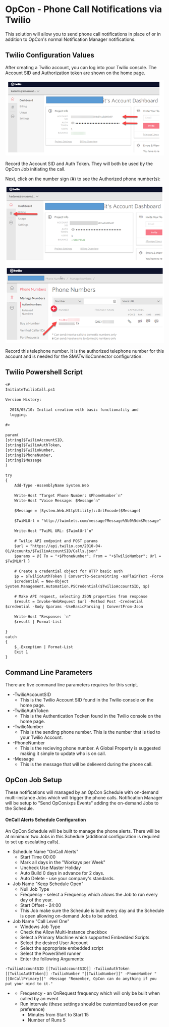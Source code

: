 
<link id="linkstyle" rel='stylesheet' href='style.css'/>


OpCon - Phone Call Notifications via Twilio
===========

This solution will allow you to send phone call notifications in place of or in addition to OpCon's normal Notification Manager notifications.

## Twilio Configuration Values <a name="TwilioConfiguration"></a>

After creating a Twilio account, you can log into your Twilio console.  The Account SID and Authorization token are shown on the home page.

![Twilio Account](/img/TwilioAccount.png)

Record the Account SID and Auth Token. They will both be used by the OpCon Job initiating the call.

Next, click on the number sign (#) to see the Authorized phone number(s):

![Twilio Menu](/img/TwilioAccount2.png)
![TwilioPhone](/img/TwilioNumber.png)

Record this telephone number.  It is the authorized telephone number for this account and is needed for the SMATwilioConnector configuration. 

## Twilio Powershell Script <a name="TwilioScript"></a>

```
<#
InitiateTwilioCall.ps1

Version History:

  2018/05/10: Initial creation with basic functionality and 
  logging.                                                   
                                                             
#>

param(
[string]$TwilioAccountSID,
[string]$TwilioAuthToken,
[string]$TwilioNumber,
[string]$PhoneNumber,
[string]$Message
)

try
{
    Add-Type -AssemblyName System.Web

    Write-Host "Target Phone Number: $PhoneNumber`n"
    Write-Host "Voice Message: $Message`n"

    $Message = [System.Web.HttpUtility]::UrlEncode($Message)

    $TwiMLUrl = "http://twimlets.com/message?Message%5b0%5d=$Message"

    Write-Host "TwiML URL: $TwimlUrl`n"

    # Twilio API endpoint and POST params
    $url = "https://api.twilio.com/2010-04-01/Accounts/$TwilioAccountSID/Calls.json"
    $params = @{ To = "+$PhoneNumber"; From = "+$TwilioNumber"; Url = $TwiMLUrl }

    # Create a credential object for HTTP basic auth
    $p = $TwilioAuthToken | ConvertTo-SecureString -asPlainText -Force
    $credential = New-Object System.Management.Automation.PSCredential($TwilioAccountSID, $p)

    # Make API request, selecting JSON properties from response
    $result = Invoke-WebRequest $url -Method Post -Credential $credential -Body $params -UseBasicParsing | ConvertFrom-Json

    Write-Host "Response: `n"
    $result | Format-List

}
catch
{
    $_.Exception | Format-List
    Exit 1
}
```

## Command Line Parameters <a name="CommandLine"></a>
There are five command line parameters requires for this script.
* -TwilioAccountSID
	* This is the Twilio Account SID found in the Twilio console on the home page.
* -TwilioAuthToken
	* This is the Authentication Tocken found in the Twilio console on the home page.
* -TwilioNumber
	* This is the sending phone number. This is the number that is tied to your Twilio Account.
* -PhoneNumber
	* This is the recieving phone number. A Global Property is suggested making it simple to update who is on call.
* -Message
	* This is the message that will be delieverd during the phone call.

## OpCon Job Setup <a name="JobSetup"></a>
These notifications will managed by an OpCon Schedule with on-demand multi-instance Jobs which will trigger the phone calls. Notification Manager will be setup to "Send OpCon/xps Events" adding the on-demand Jobs to the Schedule.

#### OnCall Alerts Schedule Configuration <a name="OnCallJobs"></a>
An OpCon Schedule will be built to manage the phone alerts. There will be at minimum two Jobs in this Schedule (additional configuration is required to set up escalating calls).
* Schedule Name "OnCall Alerts"
	* Start Time 00:00
	* Mark all days in the "Workays per Week"
	* Uncheck Use Master Holiday
	* Auto Build 0 days in advance for 2 days.
	* Auto Delete - use your company's standards.
* Job Name "Keep Schedule Open"
	* Null Job Type
	* Frequency - select a Frequency which allows the Job to run every day of the year.
	* Start Offset - 24:00
	* This Job make sure the Schedule is built every day and the Schedule is open allowing on-demand Jobs to be added.
* Job Name "Call Level One"
	* Windows Job Type
	* Check the Allow Multi-Instance checkbox
	* Select a Primary Machine which supported Embedded Scripts
	* Select the desired User Account
	* Select the appropriate embedded script
	* Select the PowerShell runner
	* Enter the following Arguments:
```
-TwilioAccountSID [[TwilioAccountSID]] -TwilioAuthToken [[TwilioAuthToken]] -TwilioNumber "[[TwilioNumber]]" -PhoneNumber "[[OnCallPrimary]]" -Message "Remember, OpCon can do anything if you put your mind to it."
```
*
	* Frequency - an OnRequest frequency which will only be built when called by an event
	* Run Intervale (these settings should be customized based on your preference)
		* Minutes from Start to Start 15
		* Number of Runs 5

